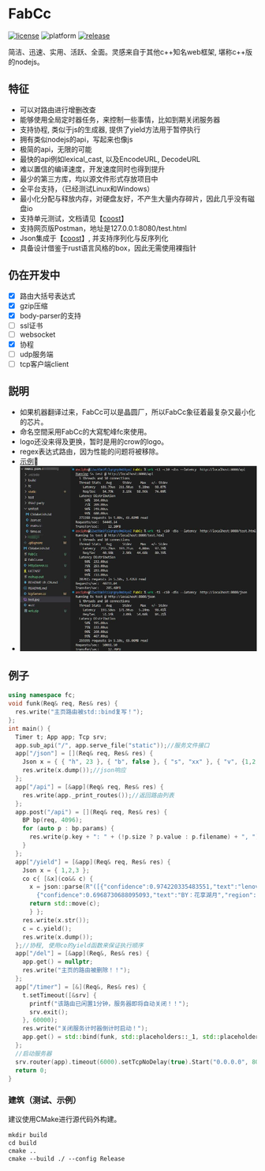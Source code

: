# FabCc
[![license][license-badge]][license-link]
![platform][supported-platforms-badge]
[![release][release-badge]][release-link]

[license-badge]: https://img.shields.io/badge/License-AGPL%20v3-gold.svg
[license-link]: LICENSE
[supported-platforms-badge]: https://img.shields.io/badge/platform-Win32%20|%20GNU/Linux%20|%20macOS%20|%20FreeBSD%20-maroon
[release-badge]: https://img.shields.io/github/release/asciphx/FabCc.svg?style=flat-square
[release-link]: https://github.com/asciphx/FabCc/releases
简洁、迅速、实用、活跃、全面。灵感来自于其他c++知名web框架, 堪称c++版的nodejs。

## 特征
- 可以对路由进行增删改查
- 能够使用全局定时器任务，来控制一些事情，比如到期关闭服务器
- 支持协程, 类似于js的生成器, 提供了yield方法用于暂停执行
- 拥有类似nodejs的api，写起来也像js
- 极简的api，无限的可能
- 最快的api例如lexical_cast, 以及EncodeURL, DecodeURL
- 难以置信的编译速度，开发速度同时也得到提升
- 最少的第三方库，均以源文件形式存放项目中
- 全平台支持，（已经测试Linux和Windows）
- 最小化分配与释放内存，对硬盘友好，不产生大量内存碎片，因此几乎没有磁盘io
- 支持单元测试，文档请见【[coost](https://coostdocs.gitee.io/cn/co/unitest/)】
- 支持网页版Postman，地址是127.0.0.1:8080/test.html
- Json集成于【[coost](https://coostdocs.gitee.io/cn/co/json/)】, 并支持序列化与反序列化
- 具备设计借鉴于rust语言风格的box，因此无需使用裸指针

## 仍在开发中
- [x] 路由大括号表达式
- [x] gzip压缩
- [x] body-parser的支持
- [ ] ssl证书
- [ ] websocket
- [x] 协程
- [ ] udp服务端
- [ ] tcp客户端client

## 説明
- 如果机器翻译过来，FabCc可以是晶圆厂，所以FabCc象征着最复杂又最小化的芯片。
- 命名空間采用FabCc的大寫駝峰fc來使用。
- logo还没来得及更换，暂时是用的crow的logo。
- regex表达式路由，因为性能的问题将被移除。
- [示例](http://8.129.58.72:8080/)🚀
- ![测试](./test.jpg)

## 例子
```c++
using namespace fc;
void funk(Req& req, Res& res) {
  res.write("主页路由被std::bind复写！");
};
int main() {
  Timer t; App app; Tcp srv;
  app.sub_api("/", app.serve_file("static"));//服务文件接口
  app["/json"] = [](Req& req, Res& res) {
	Json x = { { "h", 23 }, { "b", false }, { "s", "xx" }, { "v", {1,2,3} }, { "o", {{"xx", 0}} } };
	res.write(x.dump());//json响应
  };
  app["/api"] = [&app](Req& req, Res& res) {
	res.write(app._print_routes());//返回路由列表
  };
  app.post("/api") = [](Req& req, Res& res) {
	BP bp(req, 4096);
	for (auto p : bp.params) {
	  res.write(p.key + ": " + (!p.size ? p.value : p.filename) + ", ");
	}
  };
  app["/yield"] = [&app](Req& req, Res& res) {
	Json x = { 1,2,3 };
	co c{ [&x](co&& c) {
	  x = json::parse(R"([{"confidence":0.974220335483551,"text":"lenovo联想","region":[[191,80],[672,80],[672,148],[191,148]]},
		{"confidence":0.6968730688095093,"text":"BY：花享湖月","region":[[250,866],[332,866],[332,885],[250,885]]}])");
	  return std::move(c);
	  } };
	res.write(x.str());
	c = c.yield();
	res.write(x.dump());
  };//协程, 使用co的yield函数来保证执行顺序
  app["/del"] = [&app](Req&, Res& res) {
	app.get() = nullptr;
	res.write("主页的路由被删除！！");
  };
  app["/timer"] = [&](Req&, Res& res) {
	t.setTimeout([&srv] {
	  printf("该路由已闲置1分钟，服务器即将自动关闭！！");
	  srv.exit();
	}, 60000);
	res.write("关闭服务计时器倒计时启动！");
	app.get() = std::bind(funk, std::placeholders::_1, std::placeholders::_2);
  };
  //启动服务器
  srv.router(app).timeout(6000).setTcpNoDelay(true).Start("0.0.0.0", 8080);
  return 0;
}
```

### 建筑（测试、示例）
建议使用CMake进行源代码外构建。
```
mkdir build
cd build
cmake ..
cmake --build ./ --config Release
```
